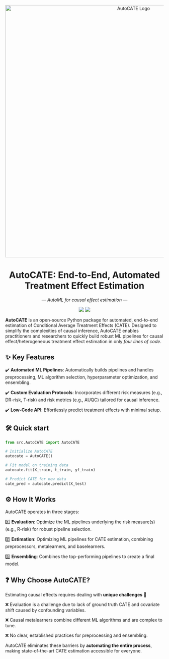 <p align="center">
  <img src="https://github.com/user-attachments/assets/2d84a0cb-2fa8-4e4d-b44b-d6537923dfa8" alt="AutoCATE Logo" width="800">
</p>

<h1 align="center">AutoCATE: End-to-End, Automated Treatment Effect Estimation</h1>
<p align="center">
  <i>— AutoML for causal effect estimation —</i>
  </p>

<p align="center">
  <a href="https://github.com/AutoCATE"><img src="https://img.shields.io/github/stars/AutoCATE?color=gold"></a>
  <a href="https://github.com/AutoCATE"><img src="https://img.shields.io/badge/License-MIT-yellow.svg"></a>
</p>

**AutoCATE** is an open-source Python package for automated, end-to-end estimation of Conditional Average Treatment Effects (CATE). Designed to simplify the complexities of causal inference, AutoCATE enables practitioners and researchers to quickly build robust ML pipelines for causal effect/heterogeneous treatment effect estimation in only *four lines of code*.

## ✨ Key Features
✔️ **Automated ML Pipelines**: Automatically builds pipelines and handles preprocessing, ML algorithm selection, hyperparameter optimization, and ensembling.

✔️ **Custom Evaluation Protocols**: Incorporates different risk measures (e.g., DR-risk, T-risk) and risk metrics (e.g., AUQC) tailored for causal inference.

✔️ **Low-Code API**: Effortlessly predict treatment effects with minimal setup.

## 🛠 Quick start

```python
from src.AutoCATE import AutoCATE

# Initialize AutoCATE
autocate = AutoCATE()

# Fit model on training data
autocate.fit(X_train, t_train, yf_train)

# Predict CATE for new data
cate_pred = autocate.predict(X_test)
```

## ⚙️ How It Works
AutoCATE operates in three stages:

1️⃣ **Evaluation**: Optimize the ML pipelines underlying the risk measure(s) (e.g., R-risk) for robust pipeline selection.

2️⃣ **Estimation**: Optimizing ML pipelines for CATE estimation, combining preprocessors, metalearners, and baselearners. 

3️⃣ **Ensembling**: Combines the top-performing pipelines to create a final model. 

## ❓ Why Choose AutoCATE?

Estimating causal effects requires dealing with **unique challenges** 🚨 

  ❌ Evaluation is a challenge due to lack of ground truth CATE and covariate shift caused by confounding variables.

  ❌ Causal metalearners combine different ML algorithms and are complex to tune.

  ❌ No clear, established practices for preprocessing and ensembling.

AutoCATE eliminates these barriers by **automating the entire process**, making state-of-the-art CATE estimation accessible for everyone.
